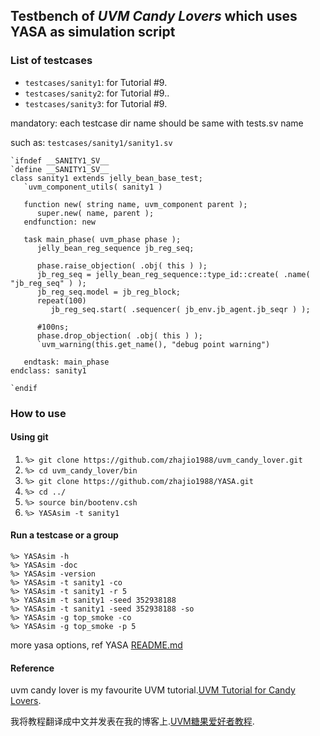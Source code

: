 ## Testbench of *UVM Candy Lovers* which uses YASA as simulation script

### List of testcases
- `testcases/sanity1`: for Tutorial #9.
- `testcases/sanity2`: for Tutorial #9..
- `testcases/sanity3`: for Tutorial #9.

mandatory: each testcase dir name should be same with tests.sv name

such as: `testcases/sanity1/sanity1.sv`

```
`ifndef __SANITY1_SV__
`define __SANITY1_SV__
class sanity1 extends jelly_bean_base_test;
   `uvm_component_utils( sanity1 )

   function new( string name, uvm_component parent );
      super.new( name, parent );
   endfunction: new

   task main_phase( uvm_phase phase );
      jelly_bean_reg_sequence jb_reg_seq;

      phase.raise_objection( .obj( this ) );
      jb_reg_seq = jelly_bean_reg_sequence::type_id::create( .name( "jb_reg_seq" ) );
      jb_reg_seq.model = jb_reg_block;
      repeat(100)
         jb_reg_seq.start( .sequencer( jb_env.jb_agent.jb_seqr ) );
      
      #100ns;
      phase.drop_objection( .obj( this ) );
      `uvm_warning(this.get_name(), "debug point warning")
      
   endtask: main_phase
endclass: sanity1

`endif
```

### How to use
#### Using git
1. `%> git clone https://github.com/zhajio1988/uvm_candy_lover.git`
2. `%> cd uvm_candy_lover/bin`
3. `%> git clone https://github.com/zhajio1988/YASA.git`
4. `%> cd ../`
5. `%> source bin/bootenv.csh`
6. `%> YASAsim -t sanity1`

#### Run a testcase or a group
```
%> YASAsim -h    
%> YASAsim -doc 
%> YASAsim -version
%> YASAsim -t sanity1 -co
%> YASAsim -t sanity1 -r 5 
%> YASAsim -t sanity1 -seed 352938188
%> YASAsim -t sanity1 -seed 352938188 -so
%> YASAsim -g top_smoke -co
%> YASAsim -g top_smoke -p 5
```
more yasa options, ref YASA [README.md](https://github.com/zhajio1988/YASA/blob/master/README.md)
    
#### Reference
uvm candy lover is my favourite UVM tutorial.[UVM Tutorial for Candy Lovers](http://cluelogic.com/).

我将教程翻译成中文并发表在我的博客上.[UVM糖果爱好者教程](https://blog.csdn.net/zhajio/column/info/20484).
